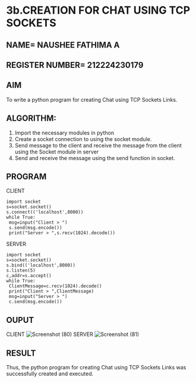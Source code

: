 # 3b.CREATION FOR CHAT USING TCP SOCKETS
## NAME= NAUSHEE FATHIMA A 
## REGISTER NUMBER= 212224230179
## AIM
To write a python program for creating Chat using TCP Sockets Links.
## ALGORITHM:
1. Import the necessary modules in python
2. Create a socket connection to using the socket module.
3. Send message to the client and receive the message from the client using the Socket module in
 server
4. Send and receive the message using the send function in socket.
## PROGRAM
CLIENT
```
import socket
s=socket.socket()
s.connect(('localhost',8000))
while True:
 msg=input("Client > ")
 s.send(msg.encode())
 print("Server > ",s.recv(1024).decode())
```
SERVER
```
import socket
s=socket.socket()
s.bind(('localhost',8000))
s.listen(5)
c,addr=s.accept()
while True:
 ClientMessage=c.recv(1024).decode()
 print("Client > ",ClientMessage)
 msg=input("Server > ")
 c.send(msg.encode())
```
## OUPUT
CLIENT 
![Screenshot (80)](https://github.com/user-attachments/assets/c44254a7-e3cc-48b4-8610-626a0528cf14)
SERVER
![Screenshot (81)](https://github.com/user-attachments/assets/9d54445b-e2e0-4120-9dd9-89300a28bed5)

## RESULT
Thus, the python program for creating Chat using TCP Sockets Links was successfully 
created and executed.
